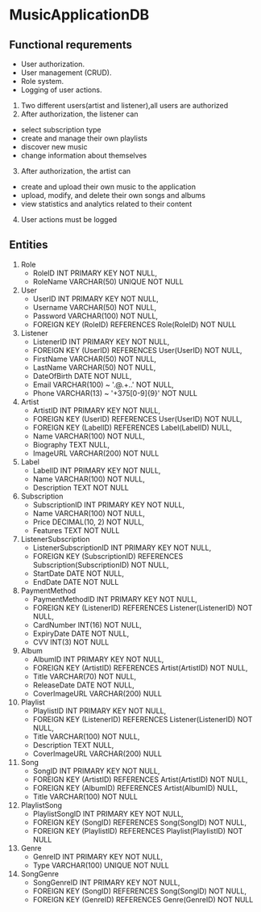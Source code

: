 # MusicApplicationDB
## Functional requrements
* User authorization.
* User management (CRUD).
* Role system.
* Logging of user actions.

1. Two different users(artist and listener),all users are authorized
2. After authorization, the listener can
  * select subscription type
  * create and manage their own playlists
  * discover new music
  * change information about themselves
3. After authorization, the artist can
  * create and upload their own music to the application
  * upload, modify, and delete their own songs and albums
  * view statistics and analytics related to their content
4. User actions must be logged

## Entities
1. Role
   * RoleID INT PRIMARY KEY NOT NULL,
   * RoleName VARCHAR(50) UNIQUE NOT NULL
2. User
   * UserID INT PRIMARY KEY NOT NULL,
   * Username VARCHAR(50) NOT NULL,
   * Password VARCHAR(100) NOT NULL,
   * FOREIGN KEY (RoleID) REFERENCES Role(RoleID) NOT NULL
3. Listener
   * ListenerID INT PRIMARY KEY NOT NULL,
   * FOREIGN KEY (UserID) REFERENCES User(UserID) NOT NULL,
   * FirstName VARCHAR(50) NOT NULL,
   * LastName VARCHAR(50) NOT NULL,
   * DateOfBirth DATE NOT NULL,
   * Email VARCHAR(100) ~ '.@.+..' NOT NULL,
   * Phone VARCHAR(13) ~ '+375[0-9]{9}' NOT NULL
4. Artist
   * ArtistID INT PRIMARY KEY NOT NULL,
   * FOREIGN KEY (UserID) REFERENCES User(UserID) NOT NULL,
   * FOREIGN KEY (LabelID) REFERENCES Label(LabelID) NULL,
   * Name VARCHAR(100) NOT NULL,
   * Biography TEXT NULL,
   * ImageURL VARCHAR(200) NOT NULL
5. Label
   * LabelID INT PRIMARY KEY NOT NULL,
   * Name VARCHAR(100) NOT NULL,
   * Description TEXT NOT NULL
6. Subscription
   * SubscriptionID INT PRIMARY KEY NOT NULL,
   * Name VARCHAR(100) NOT NULL,
   * Price DECIMAL(10, 2) NOT NULL,
   * Features TEXT NOT NULL
7. ListenerSubscription
   * ListenerSubscriptionID INT PRIMARY KEY NOT NULL,
   * FOREIGN KEY (SubscriptionID) REFERENCES Subscription(SubscriptionID) NOT NULL,
   * StartDate DATE NOT NULL,
   * EndDate DATE NOT NULL
8. PaymentMethod
   * PaymentMethodID INT PRIMARY KEY NOT NULL,
   * FOREIGN KEY (ListenerID) REFERENCES Listener(ListenerID) NOT NULL,
   * CardNumber INT(16) NOT NULL,
   * ExpiryDate DATE NOT NULL,
   * CVV INT(3) NOT NULL
9. Album
    * AlbumID INT PRIMARY KEY NOT NULL,
    * FOREIGN KEY (ArtistID) REFERENCES Artist(ArtistID) NOT NULL,
    * Title VARCHAR(70) NOT NULL,
    * ReleaseDate DATE NOT NULL,
    * CoverImageURL VARCHAR(200) NULL
10. Playlist
    * PlaylistID INT PRIMARY KEY NOT NULL,
    * FOREIGN KEY (ListenerID) REFERENCES Listener(ListenerID) NOT NULL,
    * Title VARCHAR(100) NOT NULL,
    * Description TEXT NULL,
    * CoverImageURL VARCHAR(200) NULL
11. Song
    * SongID INT PRIMARY KEY NOT NULL,
    * FOREIGN KEY (ArtistID) REFERENCES Artist(ArtistID) NOT NULL,
    * FOREIGN KEY (AlbumID) REFERENCES Artist(AlbumID) NULL,
    * Title VARCHAR(100) NOT NULL
12. PlaylistSong
    * PlaylistSongID INT PRIMARY KEY NOT NULL,
    * FOREIGN KEY (SongID) REFERENCES Song(SongID) NOT NULL,
    * FOREIGN KEY (PlaylistID) REFERENCES Playlist(PlaylistID) NOT NULL
13. Genre
    * GenreID INT PRIMARY KEY NOT NULL,
    * Type VARCHAR(100) UNIQUE NOT NULL
14. SongGenre
    * SongGenreID INT PRIMARY KEY NOT NULL,
    * FOREIGN KEY (SongID) REFERENCES Song(SongID) NOT NULL,
    * FOREIGN KEY (GenreID) REFERENCES Genre(GenreID) NOT NULL
